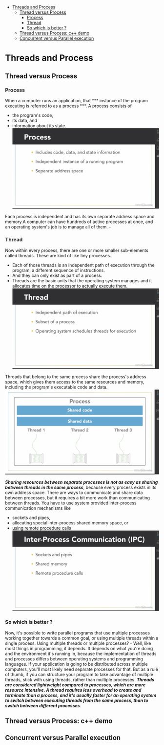 - [Threads and Process](#threads-and-process)
  - [Thread versus Process](#thread-versus-process)
    - [Process](#process)
    - [Thread](#thread)
    - [So which is better ?](#so-which-is-better-)
  - [Thread versus Process: c++ demo](#thread-versus-process-c-demo)
  - [Concurrent versus Parallel execution](#concurrent-versus-parallel-execution)


# Threads and Process

## Thread versus Process

### Process

When a computer runs an application, that *** instance of the program executing is referred to as a process ***. 
A process consists of
- the program's code, 
- its data, and
-  information about its state. 
![](img/2_1.png)

Each process is independent and has its own separate address space and memory.A computer can have hundreds of active processes at once, and an operating system's job is to manage all of them. -

### Thread

Now within every process, there are one or more smaller sub-elements called threads. These are kind of like tiny processes. 

- Each of those threads is an independent path of execution through the program, a different sequence of instructions. 
- And they can only exist as part of a process. 
- Threads are the basic units that the operating system manages and it allocates time on the processor to actually execute them. 
![](img/2_2.png)

Threads that belong to the same process share the process's address space, which gives them access to the same resources and memory, including the program's executable code and data.
![](img/2_3.png)

***Sharing resources between separate processes is not as easy as sharing between threads in the same process***, because every process exists in its own address space. There are ways to communicate and share data between processes, but it requires a bit more work than communicating between threads. You have to use system provided inter-process communication mechanisms like 
- sockets and pipes, 
- allocating special inter-process shared memory space, or 
- using remote procedure calls
![](img/2_4.png)

### So which is better ?
Now, it's possible to write parallel programs that use multiple processes working together towards a common goal, or using multiple threads within a single process. Using multiple threads or multiple processes? - Well, like most things in programming, it depends. It depends on what you're doing and the environment it's running in, because the implementation of threads and processes differs between operating systems and programming languages. If your application is going to be distributed across multiple computers, you'll most likely need separate processes for that. But as a rule of thumb, if you can structure your program to take advantage of multiple threads, stick with using threads, rather than multiple processes. ***Threads are considered lightweight compared to processes, which are more resource intensive. A thread requires less overhead to create and terminate than a process, and it's usually faster for an operating system to switch between executing threads from the same process, than to switch between different processes***.

## Thread versus Process: c++ demo


## Concurrent versus Parallel execution